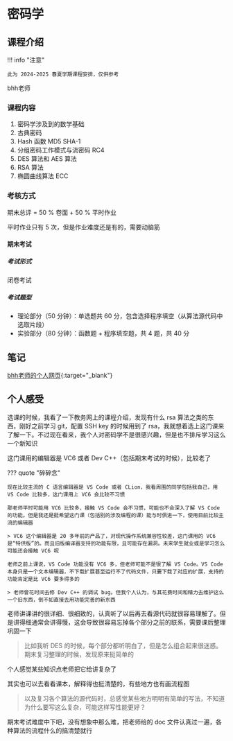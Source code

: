 # 密码学

<!-- !!! tip "说明"

    本文档正在更新中…… -->

## 课程介绍

!!! info "注意"

    此为 2024-2025 春夏学期课程安排，仅供参考

bhh老师

### 课程内容

1. 密码学涉及到的数学基础
2. 古典密码
3. Hash 函数 MD5 SHA-1
4. 分组密码工作模式与流密码 RC4
5. DES 算法和 AES 算法
6. RSA 算法
7. 椭圆曲线算法 ECC

### 考核方式

期末总评 = 50 % 卷面 + 50 % 平时作业

平时作业只有 5 次，但是作业难度还是有的，需要动脑筋

#### 期末考试

##### 考试形式

闭卷考试

##### 考试题型

- 理论部分（50 分钟）：单选题共 60 分，包含选择程序填空（从算法源代码中选取片段）
- 实验部分（80 分钟）：函数题 + 程序填空题，共 4 题，共 40 分

## 笔记

[bhh老师的个人网页](http://cc.zju.edu.cn/bhh/){:target="_blank"}

## 个人感受

选课的时候，我看了一下教务网上的课程介绍，发现有什么 rsa 算法之类的东西，刚好之前学习 git，配置 SSH key 的时候用到了 rsa，我就想着选上这门课来了解一下。不过现在看来，我个人对密码学不是很感兴趣，但是也不排斥学习这么一个新知识

这门课用的编辑器是 VC6 或者 Dev C++（包括期末考试的时候），比较老了

??? quote "碎碎念"

    现在比较主流的 C 语言编辑器是 VS Code 或者 CLion，我看周围的同学包括我自己，用 VS Code 比较多，这门课用上 VC6 会比较不习惯

    那老师平时可能用 VC6 比较多，接触 VS Code 会不习惯，可能也不会深入了解 VS Code 的功能。但是我还是挺希望这门课（包括别的涉及编程的课）能与时俱进一下，使用目前比较主流的编辑器

    > VC6 这个编辑器是 20 多年前的产品了，对现代操作系统兼容性较差，这门课用的 VC6 是“特供版”的。而且旧版编译器支持的功能有限，且可能存在漏洞。未来学生就业或是学习怎么可能还会接触 VC6 呢

    老师之前上课说，VS Code 功能没有 VC6 多，但老师可能不是很了解 VS Code。VS Code 本身只是一个文本编辑器，不下载扩展甚至运行不了代码文件，只要下载了对应的扩展，支持的功能肯定是比 VC6 要多得多的

    > 老师曾花时间去修 Dev C++ 的调试 bug。但我个人认为，与其花费时间和精力去维护这么一个旧东西，倒不如直接去用功能完善的新东西

老师讲课讲的很详细、很细致的，认真听了以后再去看源代码就很容易理解了。但是讲得细通常会讲得慢，这会导致很容易忘掉各个部分之前的联系，需要课后整理巩固一下

> 比如我听 DES 的时候，每个部分都听明白了，但是怎么组合起来很迷惑。期末复习整理的时候，发现原来挺简单的

个人感觉某些知识点老师把它给讲复杂了

其实也可以去看看课本，解释得也挺清楚的，有些地方也有画流程图

> 以及复习各个算法的源代码时，总感觉某些地方明明有简单的写法，不知道为什么要写这么复杂，可能这样写性能更好？

期末考试难度中下吧，没有想象中那么难，把老师给的 doc 文件认真过一遍，各种算法的流程什么的搞清楚就行